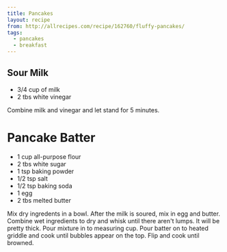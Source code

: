 ```yaml
---
title: Pancakes
layout: recipe
from: http://allrecipes.com/recipe/162760/fluffy-pancakes/
tags:
  - pancakes
  - breakfast
---
```


## Sour Milk

- 3/4 cup of milk
- 2 tbs white vinegar

Combine milk and vinegar and let stand for 5 minutes.

# Pancake Batter

- 1 cup all-purpose flour
- 2 tbs white sugar
- 1 tsp baking powder
- 1/2 tsp salt
- 1/2 tsp baking soda
- 1 egg
- 2 tbs melted butter

Mix dry ingredents in a bowl. After the milk is soured, mix in egg and
butter. Combine wet ingredients to dry and whisk until there aren't
lumps. It will be pretty thick. Pour mixture in to measuring cup. Pour
batter on to heated griddle and cook until bubbles appear on the top.
Flip and cook until browned.
